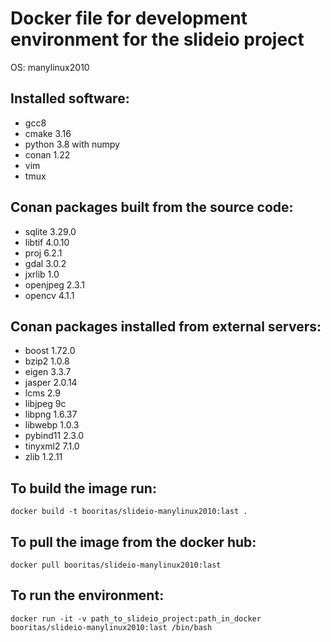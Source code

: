 # Docker file for development environment for the slideio project

OS: manylinux2010
## Installed software:
- gcc8
- cmake 3.16
- python 3.8 with numpy
- conan 1.22
- vim
- tmux
## Conan packages built from the source code:
- sqlite 3.29.0
- libtif 4.0.10
- proj 6.2.1
- gdal 3.0.2
- jxrlib 1.0
- openjpeg 2.3.1
- opencv 4.1.1
## Conan packages installed from external servers:
- boost 1.72.0
- bzip2 1.0.8
- eigen 3.3.7
- jasper 2.0.14
- lcms 2.9
- libjpeg 9c
- libpng 1.6.37
- libwebp 1.0.3
- pybind11 2.3.0
- tinyxml2 7.1.0
- zlib 1.2.11
## To build the image run:
```
docker build -t booritas/slideio-manylinux2010:last .
```
## To pull the image from the docker hub:
```
docker pull booritas/slideio-manylinux2010:last
```
## To run the environment:
```
docker run -it -v path_to_slideio_project:path_in_docker  booritas/slideio-manylinux2010:last /bin/bash
```
